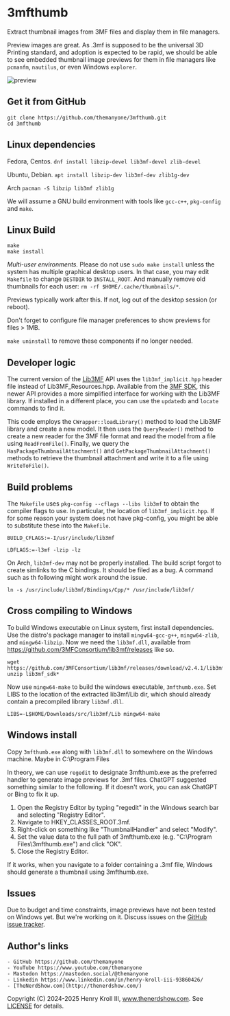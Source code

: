 # 3mfthumb

Extract thumbnail images from 3MF files and display them in file managers.

Preview images are great. As .3mf is supposed to be the universal 3D Printing standard, and adoption is expected to be rapid, we should be able to see embedded thumbnail image previews for them in file managers like `pcmanfm`, `nautilus`, or even Windows `explorer`.

![preview](preview.png)

## Get it from GitHub

```
git clone https://github.com/themanyone/3mfthumb.git
cd 3mfthumb
```

## Linux dependencies

Fedora, Centos.
`dnf install libzip-devel lib3mf-devel zlib-devel`

Ubuntu, Debian.
`apt install libzip-dev lib3mf-dev zlib1g-dev`

Arch
`pacman -S libzip lib3mf zlib1g`

We will assume a GNU build environment with tools like `gcc-c++`, `pkg-config` and `make`.

## Linux Build

```
make
make install
```

*Multi-user environments.* Please do not use `sudo make install` unless the system has multiple graphical desktop users. In that case, you may edit `Makefile` to change `DESTDIR` to `INSTALL_ROOT`. And manually remove old thumbnails for each user: `rm -rf $HOME/.cache/thumbnails/*`.

Previews typically work after this. If not, log out of the desktop session (or reboot).

Don't forget to configure file manager preferences to show previews for files > 1MB.

`make uninstall` to remove these components if no longer needed.

## Developer logic

The current version of the [Lib3MF](https://3mf.io/) API uses the `lib3mf_implicit.hpp` header file instead of Lib3MF_Resources.hpp. Available from the [3MF SDK](https://github.com/3MFConsortium/lib3mf/releases), this newer API provides a more simplified interface for working with the Lib3MF library. If installed in a different place, you can use the `updatedb` and `locate` commands to find it.

This code employs the `CWrapper::loadLibrary()` method to load the Lib3MF library and create a new model. It then uses the `QueryReader()` method to create a new reader for the 3MF file format and read the model from a file using `ReadFromFile()`. Finally, we query the `HasPackageThumbnailAttachment()` and `GetPackageThumbnailAttachment()` methods to retrieve the thumbnail attachment and write it to a file using `WriteToFile()`.

## Build problems

The `Makefile` uses `pkg-config --cflags --libs lib3mf` to obtain the compiler flags to use. In particular, the location of `lib3mf_implicit.hpp`. If for some reason your system does not have pkg-config, you might be able to substitute these into the `Makefile`.

`BUILD_CFLAGS:=-I/usr/include/lib3mf`

`LDFLAGS:=-l3mf -lzip -lz`

On Arch, `lib3mf-dev` may not be properly installed. The build script forgot to create simlinks to the C bindings. It should be filed as a bug. A command such as th following might work around the issue.

`ln -s /usr/include/lib3mf/Bindings/Cpp/* /usr/include/lib3mf/`

## Cross compiling to Windows

To build Windows executable on Linux system, first install dependencies. Use 
the distro's package manager to install `mingw64-gcc-g++`, `mingw64-zlib`, and 
`mingw64-libzip`. Now we need the `lib3mf.dll`, available from https://github.com/3MFConsortium/lib3mf/releases like so.

```
wget https://github.com/3MFConsortium/lib3mf/releases/download/v2.4.1/lib3mf_sdk_v2.4.1.zip
unzip lib3mf_sdk*
```

Now use `mingw64-make` to build the windows executable, `3mfthumb.exe`. Set LIBS to the location of the extracted lib3mf/Lib dir, which should already contain a precompiled library `lib3mf.dll`.

```
LIBS=-L$HOME/Downloads/src/lib3mf/Lib mingw64-make
```

## Windows install

Copy `3mfthumb.exe` along with `lib3mf.dll` to somewhere on the Windows machine. Maybe in C:\Program Files

In theory, we can use `regedit` to designate 3mfthumb.exe as the preferred handler to generate image previews for .3mf files. ChatGPT suggested something similar to the following. If it doesn't work, you can ask ChatGPT or Bing to fix it up.

1. Open the Registry Editor by typing "regedit" in the Windows search bar and selecting "Registry Editor".
2. Navigate to HKEY_CLASSES_ROOT\.3mf.
3. Right-click on something like "ThumbnailHandler" and select "Modify".
4. Set the value data to the full path of 3mfthumb.exe (e.g. "C:\Program Files\3mfthumb.exe") and click "OK".
5. Close the Registry Editor.

If it works, when you navigate to a folder containing a .3mf file, Windows should generate a thumbnail using 3mfthumb.exe.

## Issues

Due to budget and time constraints, image previews have not been tested on Windows yet. But we're working on it.
Discuss issues on the [GitHub issue tracker](https://github.com/themanyone/3mfthumb/issues).

## Author's links

    - GitHub https://github.com/themanyone
    - YouTube https://www.youtube.com/themanyone
    - Mastodon https://mastodon.social/@themanyone
    - Linkedin https://www.linkedin.com/in/henry-kroll-iii-93860426/
    - [TheNerdShow.com](http://thenerdshow.com/)

Copyright (C) 2024-2025 Henry Kroll III, www.thenerdshow.com. See [LICENSE](LICENSE) for details.
